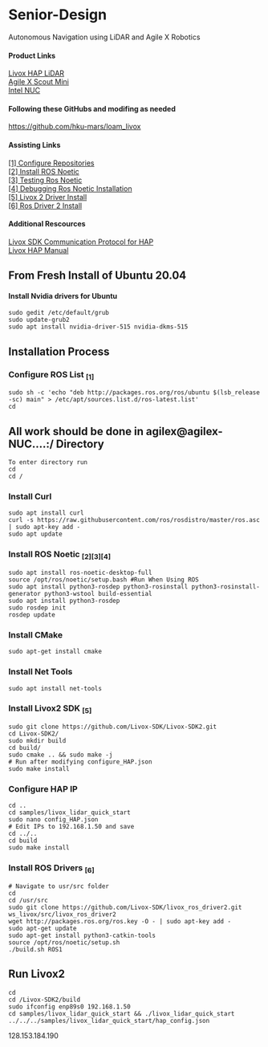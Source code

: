 # Senior-Design
Autonomous Navigation using LiDAR and Agile X Robotics

#### Product Links
[Livox HAP LiDAR](https://www.livoxtech.com/hap)  
[Agile X Scout Mini](https://global.agilex.ai/products/scout-mini)  
[Intel NUC](https://www.intel.com/content/www/us/en/products/sku/205073/intel-nuc-11-performance-kit-nuc11pahi7/specifications.html)  

#### Following these GitHubs and modifing as needed
https://github.com/hku-mars/loam_livox  

#### Assisting Links
[[1] Configure Repositories](https://help.ubuntu.com/community/Repositories/Ubuntu)  
[[2] Install ROS Noetic](https://wiki.ros.org/noetic/Installation/Ubuntu)  
[[3] Testing Ros Noetic](https://wiki.ros.org/ROS/Tutorials)  
[[4] Debugging Ros Noetic Installation](http://wiki.ros.org/ROS/Installation/TwoLineInstall/)  
[[5] Livox 2 Driver Install](https://github.com/Livox-SDK/livox_ros_driver2)  
[[6] Ros Driver 2 Install](https://github.com/Livox-SDK/livox_ros_driver2)  

#### Additional Rescources
[Livox SDK Communication Protocol for HAP](https://github.com/Livox-SDK/Livox-SDK2/wiki/Livox-SDK-Communication-Protocol-HAP(English))  
[Livox HAP Manual](https://terra-1-g.djicdn.com/65c028cd298f4669a7f0e40e50ba1131/Livox%20HAP%20(TX)%20User%20Manual.pdf)  

## From Fresh Install of Ubuntu 20.04

#### Install Nvidia drivers for Ubuntu
```
sudo gedit /etc/default/grub
sudo update-grub2
sudo apt install nvidia-driver-515 nvidia-dkms-515
```

## Installation Process

### Configure ROS List <sub>[1]</sub>
```
sudo sh -c 'echo "deb http://packages.ros.org/ros/ubuntu $(lsb_release -sc) main" > /etc/apt/sources.list.d/ros-latest.list'
cd
```

## All work should be done in agilex@agilex-NUC....:/ Directory
```
To enter directory run
cd
cd /
```

### Install Curl
```
sudo apt install curl
curl -s https://raw.githubusercontent.com/ros/rosdistro/master/ros.asc | sudo apt-key add -
sudo apt update
```

### Install ROS Noetic <sub>[2]</sub><sub>[3]</sub><sub>[4]</sub>
```
sudo apt install ros-noetic-desktop-full
source /opt/ros/noetic/setup.bash #Run When Using ROS
sudo apt install python3-rosdep python3-rosinstall python3-rosinstall-generator python3-wstool build-essential
sudo apt install python3-rosdep
sudo rosdep init
rosdep update
```

### Install CMake
```
sudo apt-get install cmake
```

### Install Net Tools
```
sudo apt install net-tools
```

### Install Livox2 SDK <sub>[5]</sub>
```
sudo git clone https://github.com/Livox-SDK/Livox-SDK2.git
cd Livox-SDK2/
sudo mkdir build
cd build/
sudo cmake .. && sudo make -j
# Run after modifying configure_HAP.json
sudo make install
```

### Configure HAP IP
```
cd ..
cd samples/livox_lidar_quick_start
sudo nano config_HAP.json
# Edit IPs to 192.168.1.50 and save
cd ../..
cd build
sudo make install
```

### Install ROS Drivers <sub>[6]</sub>
```
# Navigate to usr/src folder
cd
cd /usr/src
sudo git clone https://github.com/Livox-SDK/livox_ros_driver2.git ws_livox/src/livox_ros_driver2
wget http://packages.ros.org/ros.key -O - | sudo apt-key add -
sudo apt-get update
sudo apt-get install python3-catkin-tools
source /opt/ros/noetic/setup.sh
./build.sh ROS1
```

## Run Livox2 
```
cd
cd /Livox-SDK2/build
sudo ifconfig enp89s0 192.168.1.50
cd samples/livox_lidar_quick_start && ./livox_lidar_quick_start ../../../samples/livox_lidar_quick_start/hap_config.json
```
128.153.184.190
